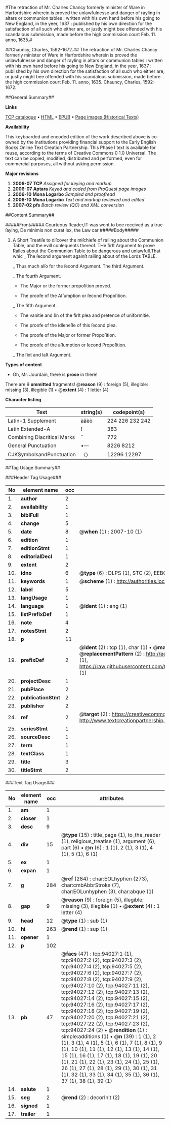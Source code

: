 #The retraction of Mr. Charles Chancy formerly minister of Ware in Harfordshire wherein is proved the unlawfulnesse and danger of rayling in altars or communion tables : written with his own hand before his going to New England, in the yeer, 1637 : published by his own direction for the satisfaction of all such who either are, or justly might bee offended with his scandalous submission, made before the high commission court Feb. 11. anno, 1635.#

##Chauncy, Charles, 1592-1672.##
The retraction of Mr. Charles Chancy formerly minister of Ware in Harfordshire wherein is proved the unlawfulnesse and danger of rayling in altars or communion tables : written with his own hand before his going to New England, in the yeer, 1637 : published by his own direction for the satisfaction of all such who either are, or justly might bee offended with his scandalous submission, made before the high commission court Feb. 11. anno, 1635.
Chauncy, Charles, 1592-1672.

##General Summary##

**Links**

[TCP catalogue](http://www.ota.ox.ac.uk/tcp/)  • 
[HTML](http://tei.it.ox.ac.uk/tcp/Texts-HTML/free/A32/A32754.html)  • 
[EPUB](http://tei.it.ox.ac.uk/tcp/Texts-EPUB/free/A32/A32754.epub) • 
[Page images (Historical Texts)](https://data.historicaltexts.jisc.ac.uk/view?pubId=eebo-12798585e&pageId=eebo-12798585e-94027-1)

**Availability**

This keyboarded and encoded edition of the
	       work described above is co-owned by the institutions
	       providing financial support to the Early English Books
	       Online Text Creation Partnership. This Phase I text is
	       available for reuse, according to the terms of Creative
	       Commons 0 1.0 Universal. The text can be copied,
	       modified, distributed and performed, even for
	       commercial purposes, all without asking permission.

**Major revisions**

1. __2006-07__ __TCP__ *Assigned for keying and markup*
1. __2006-07__ __Aptara__ *Keyed and coded from ProQuest page images*
1. __2006-10__ __Mona Logarbo__ *Sampled and proofread*
1. __2006-10__ __Mona Logarbo__ *Text and markup reviewed and edited*
1. __2007-02__ __pfs__ *Batch review (QC) and XML conversion*

##Content Summary##

#####Front#####
Courteous Reader,IT was wont to bee received
as a true ſaying, De
minimis non curat lex,
the Law car
#####Body#####

1. A
Short Treatiſe to diſcover the
miſchiefe of railing about the Communion
Table, and the evill conſequents
thereof.
THe firſt Argument to prove
Railes about the Communion
Table to be dangerous
and unlawfull.That whic
    _ The ſecond argument againſt railing about
of the Lords TABLE.

    _ Thus much alſo for the ſecond Argument.
The third Argument.

    _ The fourth Argument.

      * The Major or the former propoſition
proved.

      * The proofe of the Aſſumption or
ſecond Propoſition.

    _ The fifth Argument.

      * The vanitie and ſin of the firſt plea and pretence
of uniformitie.

      * The proofe of the idleneſſe of this
ſecond plea.

      * The proofe of the Major or former
Propoſition.

      * The proofe of the aſſumption or ſecond
Propoſition.

    _ The ſixt and laſt Argument.

**Types of content**

  * Oh, Mr. Jourdain, there is **prose** in there!

There are 9 **ommitted** fragments! 
 @__reason__ (9) : foreign (5), illegible: missing (3), illegible (1)  •  @__extent__ (4) : 1 letter (4)

**Character listing**


|Text|string(s)|codepoint(s)|
|---|---|---|
|Latin-1 Supplement|àâèò|224 226 232 242|
|Latin Extended-A|ſ|383|
|Combining             Diacritical Marks|̄|772|
|General Punctuation|•—|8226 8212|
|CJKSymbolsandPunctuation|〈〉|12296 12297|

##Tag Usage Summary##

###Header Tag Usage###

|No|element name|occ|attributes|
|---|---|---|---|
|1.|__author__|2||
|2.|__availability__|1||
|3.|__biblFull__|1||
|4.|__change__|5||
|5.|__date__|8| @__when__ (1) : 2007-10 (1)|
|6.|__edition__|1||
|7.|__editionStmt__|1||
|8.|__editorialDecl__|1||
|9.|__extent__|2||
|10.|__idno__|6| @__type__ (6) : DLPS (1), STC (2), EEBO-CITATION (1), OCLC (1), VID (1)|
|11.|__keywords__|1| @__scheme__ (1) : http://authorities.loc.gov/ (1)|
|12.|__label__|5||
|13.|__langUsage__|1||
|14.|__language__|1| @__ident__ (1) : eng (1)|
|15.|__listPrefixDef__|1||
|16.|__note__|4||
|17.|__notesStmt__|2||
|18.|__p__|11||
|19.|__prefixDef__|2| @__ident__ (2) : tcp (1), char (1)  •  @__matchPattern__ (2) : ([0-9\-]+):([0-9IVX]+) (1), (.+) (1)  •  @__replacementPattern__ (2) : http://eebo.chadwyck.com/downloadtiff?vid=$1&page=$2 (1), https://raw.githubusercontent.com/textcreationpartnership/Texts/master/tcpchars.xml#$1 (1)|
|20.|__projectDesc__|1||
|21.|__pubPlace__|2||
|22.|__publicationStmt__|2||
|23.|__publisher__|2||
|24.|__ref__|2| @__target__ (2) : https://creativecommons.org/publicdomain/zero/1.0/ (1), http://www.textcreationpartnership.org/docs/. (1)|
|25.|__seriesStmt__|1||
|26.|__sourceDesc__|1||
|27.|__term__|1||
|28.|__textClass__|1||
|29.|__title__|3||
|30.|__titleStmt__|2||


###Text Tag Usage###

|No|element name|occ|attributes|
|---|---|---|---|
|1.|__am__|1||
|2.|__closer__|1||
|3.|__desc__|9||
|4.|__div__|15| @__type__ (15) : title_page (1), to_the_reader (1), religious_treatise (1), argument (6), part (6)  •  @__n__ (6) : 1 (1), 2 (1), 3 (1), 4 (1), 5 (1), 6 (1)|
|5.|__ex__|1||
|6.|__expan__|1||
|7.|__g__|284| @__ref__ (284) : char:EOLhyphen (273), char:cmbAbbrStroke (7), char:EOLunhyphen (3), char:abque (1)|
|8.|__gap__|9| @__reason__ (9) : foreign (5), illegible: missing (3), illegible (1)  •  @__extent__ (4) : 1 letter (4)|
|9.|__head__|12| @__type__ (1) : sub (1)|
|10.|__hi__|263| @__rend__ (1) : sup (1)|
|11.|__opener__|1||
|12.|__p__|102||
|13.|__pb__|47| @__facs__ (47) : tcp:94027:1 (1), tcp:94027:2 (2), tcp:94027:3 (2), tcp:94027:4 (2), tcp:94027:5 (2), tcp:94027:6 (2), tcp:94027:7 (2), tcp:94027:8 (2), tcp:94027:9 (2), tcp:94027:10 (2), tcp:94027:11 (2), tcp:94027:12 (2), tcp:94027:13 (2), tcp:94027:14 (2), tcp:94027:15 (2), tcp:94027:16 (2), tcp:94027:17 (2), tcp:94027:18 (2), tcp:94027:19 (2), tcp:94027:20 (2), tcp:94027:21 (2), tcp:94027:22 (2), tcp:94027:23 (2), tcp:94027:24 (2)  •  @__rendition__ (1) : simple:additions (1)  •  @__n__ (39) : 1 (1), 2 (1), 3 (1), 4 (1), 5 (1), 6 (1), 7 (1), 8 (1), 9 (1), 10 (1), 11 (1), 12 (1), 13 (1), 14 (1), 15 (1), 16 (1), 17 (1), 18 (1), 19 (1), 20 (1), 21 (1), 22 (1), 23 (1), 24 (1), 25 (1), 26 (1), 27 (1), 28 (1), 29 (1), 30 (1), 31 (1), 32 (1), 33 (1), 34 (1), 35 (1), 36 (1), 37 (1), 38 (1), 39 (1)|
|14.|__salute__|1||
|15.|__seg__|2| @__rend__ (2) : decorInit (2)|
|16.|__signed__|1||
|17.|__trailer__|1||

